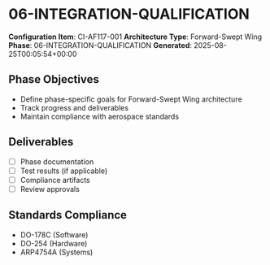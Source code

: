 # 06-INTEGRATION-QUALIFICATION

**Configuration Item**: CI-AF117-001
**Architecture Type**: Forward-Swept Wing
**Phase**: 06-INTEGRATION-QUALIFICATION
**Generated**: 2025-08-25T00:05:54+00:00

## Phase Objectives
- Define phase-specific goals for Forward-Swept Wing architecture
- Track progress and deliverables
- Maintain compliance with aerospace standards

## Deliverables
- [ ] Phase documentation
- [ ] Test results (if applicable)
- [ ] Compliance artifacts
- [ ] Review approvals

## Standards Compliance
- DO-178C (Software)
- DO-254 (Hardware)
- ARP4754A (Systems)
